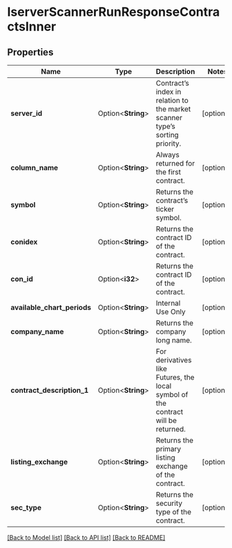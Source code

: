 # IserverScannerRunResponseContractsInner

## Properties

Name | Type | Description | Notes
------------ | ------------- | ------------- | -------------
**server_id** | Option<**String**> | Contract’s index in relation to the market scanner type’s sorting priority. | [optional]
**column_name** | Option<**String**> | Always returned for the first contract. | [optional]
**symbol** | Option<**String**> | Returns the contract’s ticker symbol. | [optional]
**conidex** | Option<**String**> | Returns the contract ID of the contract. | [optional]
**con_id** | Option<**i32**> | Returns the contract ID of the contract. | [optional]
**available_chart_periods** | Option<**String**> | Internal Use Only | [optional]
**company_name** | Option<**String**> | Returns the company long name. | [optional]
**contract_description_1** | Option<**String**> | For derivatives like Futures, the local symbol of the contract will be returned. | [optional]
**listing_exchange** | Option<**String**> | Returns the primary listing exchange of the contract. | [optional]
**sec_type** | Option<**String**> | Returns the security type of the contract. | [optional]

[[Back to Model list]](../README.md#documentation-for-models) [[Back to API list]](../README.md#documentation-for-api-endpoints) [[Back to README]](../README.md)


